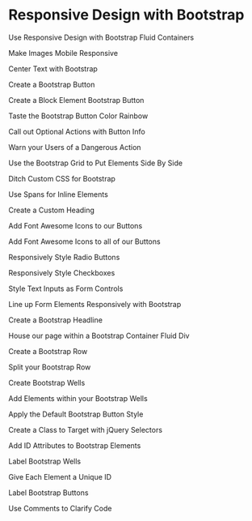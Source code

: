 # Responsive Design with Bootstrap

Use Responsive Design with Bootstrap Fluid Containers 

Make Images Mobile Responsive 

Center Text with Bootstrap

Create a Bootstrap Button 

Create a Block Element Bootstrap Button 

Taste the Bootstrap Button Color Rainbow 

Call out Optional Actions with Button Info 

Warn your Users of a Dangerous Action 

Use the Bootstrap Grid to Put Elements Side By Side 

Ditch Custom CSS for Bootstrap 

Use Spans for Inline Elements 

Create a Custom Heading 

Add Font Awesome Icons to our Buttons 

Add Font Awesome Icons to all of our Buttons 

Responsively Style Radio Buttons 

Responsively Style Checkboxes 

Style Text Inputs as Form Controls

Line up Form Elements Responsively with Bootstrap 

Create a Bootstrap Headline 

House our page within a Bootstrap Container Fluid Div 

Create a Bootstrap Row 

Split your Bootstrap Row 

Create Bootstrap Wells 

Add Elements within your Bootstrap Wells 

Apply the Default Bootstrap Button Style 

Create a Class to Target with jQuery Selectors 

Add ID Attributes to Bootstrap Elements 

Label Bootstrap Wells 

Give Each Element a Unique ID 

Label Bootstrap Buttons 

Use Comments to Clarify Code
